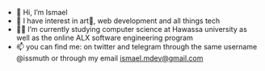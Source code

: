 - 👋 Hi, I’m Ismael
- 👀 I have interest in art🎨, web development and all things tech
- 👨‍🎓 I’m currently studying computer science at Hawassa university as well as the online ALX software engineering program 
- 📫 you can find me: on twitter and telegram through the same username @issmuth or through my email ismael.mdev@gmail.com
